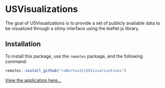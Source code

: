 
<!-- README.md is generated from README.Rmd. Please edit that file -->

# USVisualizations

<!-- badges: start -->
<!-- badges: end -->

The goal of USVisualizations is to provide a set of publicly available
data to be visualized through a shiny interface using the leaflet js
library.

## Installation

To install this package, use the `remotes` package, and the following
command:

``` r
remotes::install_github("roBertus31/USVizualizations")
```

<a href="https://tealrobert.shinyapps.io/usvisualizations/" target="_blank">View the application here...</a>
